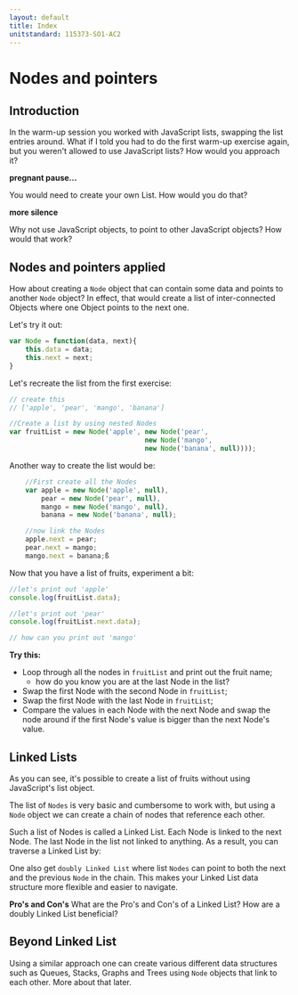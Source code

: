 ```yaml
---
layout: default
title: Index
unitstandard: 115373-SO1-AC2
---
```


# Nodes and pointers

## Introduction

In the warm-up session you worked with JavaScript lists, swapping the list entries around. What if I told you had to do the first warm-up exercise again, but you weren't allowed to use JavaScript lists? How would you approach it?

**pregnant pause...**

You would need to create your own List. How would you do that?

**more silence**

Why not use JavaScript objects, to point to other JavaScript objects? How would that work?

## Nodes and pointers applied

How about creating a `Node` object that can contain some data and points to another `Node` object? In effect, that would create a list of inter-connected Objects where one Object points to the next one.

Let's try it out:

```javascript
var Node = function(data, next){
    this.data = data;
    this.next = next;
}
```

Let's recreate the list from the first exercise:

```javascript
// create this
// ['apple', 'pear', 'mango', 'banana']

//Create a list by using nested Nodes
var fruitList = new Node('apple', new Node('pear',
                                  new Node('mango',
                                  new Node('banana', null))));
```

Another way to create the list would be:

```javascript
    //First create all the Nodes
    var apple = new Node('apple', null),
        pear = new Node('pear', null),
        mango = new Node('mango', null),
        banana = new Node('banana', null);

    //now link the Nodes
    apple.next = pear;
    pear.next = mango;
    mango.next = banana;ß    
```

Now that you have a list of fruits, experiment a bit:

```javascript
//let's print out 'apple'
console.log(fruitList.data);

//let's print out 'pear'
console.log(fruitList.next.data);

// how can you print out 'mango'

```

**Try this:**

* Loop through all the nodes in `fruitList` and print out the fruit name;
    * how do you know you are at the last Node in the list?
* Swap the first Node with the second Node in `fruitList`;
* Swap the first Node with the last Node in `fruitList`;
* Compare the values in each Node with the next Node and swap the node around if the first Node's value is bigger than the next Node's value.

## Linked Lists

As you can see, it's possible to create a list of fruits without using JavaScript's list object.

The list of `Nodes` is very basic and cumbersome to work with, but using a `Node` object we can create a chain of nodes that reference each other.

Such a list of Nodes is called a Linked List. Each Node is linked to the next Node. The last Node in the list not linked to anything. As a result, you can traverse a Linked List by:

One also get `doubly Linked List` where list `Nodes` can point to both the next and the previous `Node` in the chain. This makes your Linked List data structure more flexible and easier to navigate.

**Pro's and Con's** What are the Pro's and Con's of a Linked List? How are a doubly Linked List beneficial?

## Beyond Linked List

Using a similar approach one can create various different data structures such as Queues, Stacks, Graphs and Trees using `Node` objects that link to each other. More about that later.

